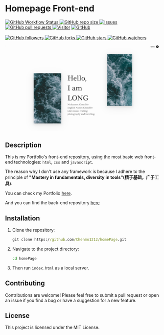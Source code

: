 # Homepage Front-end

<p>
    <a href="https://www.chenmo1212.cn?f=github-homepage-frontend" target="_blank">
        <img alt="GitHub Workflow Status" src="https://img.shields.io/badge/Frontend-Portfolio's--frontend-orange">
    </a>
    <a href="https://github.com/Chenmo1212/homepage" target="_blank">
        <img alt="GitHub repo size" src="https://img.shields.io/github/repo-size/Chenmo1212/homepage">
    </a>
    <a href="https://github.com/Chenmo1212/homepage/issues" target="_blank">
        <img alt="Issues" src="https://img.shields.io/github/issues/Chenmo1212/homepage" />
    </a>
    <a href="https://github.com/Chenmo1212/homepage/pulls" target="_blank">
        <img alt="GitHub pull requests" src="https://img.shields.io/github/issues-pr/Chenmo1212/homepage" />
    </a>
    <a href="/"><img src="https://komarev.com/ghpvc/?username=chenmo1212-homepage&label=Visitors&base=200" alt="Visitor" /></a>
    <a href="https://github.com/Chenmo1212/homepage" target="_blank">
        <img alt="GitHub" src="https://img.shields.io/github/license/Chenmo1212/homepage">
    </a>
<br/>
<br/>
    <a href="https://github.com/Chenmo1212/homepage" target="_blank">
        <img alt="GitHub followers" src="https://img.shields.io/github/followers/chenmo1212?style=social">
    </a>
    <a href="https://github.com/Chenmo1212/homepage" target="_blank">
        <img alt="GitHub forks" src="https://img.shields.io/github/forks/Chenmo1212/homepage?style=social">
    </a>
    <a href="https://github.com/Chenmo1212/homepage" target="_blank">
        <img alt="GitHub stars" src="https://img.shields.io/github/stars/Chenmo1212/homepage?style=social">
    </a>
    <a href="https://github.com/Chenmo1212/homepage" target="_blank">
        <img alt="GitHub watchers" src="https://img.shields.io/github/watchers/Chenmo1212/homepage?style=social">
    </a>
</p>

![Snipaste_2023-06-19_00-52-18.png](doc%2FSnipaste_2023-06-19_00-52-18.png)

## Description

This is my Portfolio's front-end repository, using the most basic web front-end technologies: `html`, `css` and `javascript`.

The reason why I don't use any framework is because I adhere to the principle of **"Mastery in fundamentals, diversity in tools"(精于基础，广于工具)**.

You can check my Portfolio [here](https://www.chenmo1212.cn?f=github-backend).

And you can find the back-end repository [here](https://github.com/Chenmo1212/homepage_backend)

## Installation

1. Clone the repository:

   ```cmd
   git clone https://github.com/Chenmo1212/homePage.git
   ```

2. Navigate to the project directory:

   ```cmd
   cd homePage
   ```

3. Then run `index.html` as a local server.

## Contributing
Contributions are welcome! Please feel free to submit a pull request or open an issue if you find a bug or have a suggestion for a new feature.

## License
This project is licensed under the MIT License.
